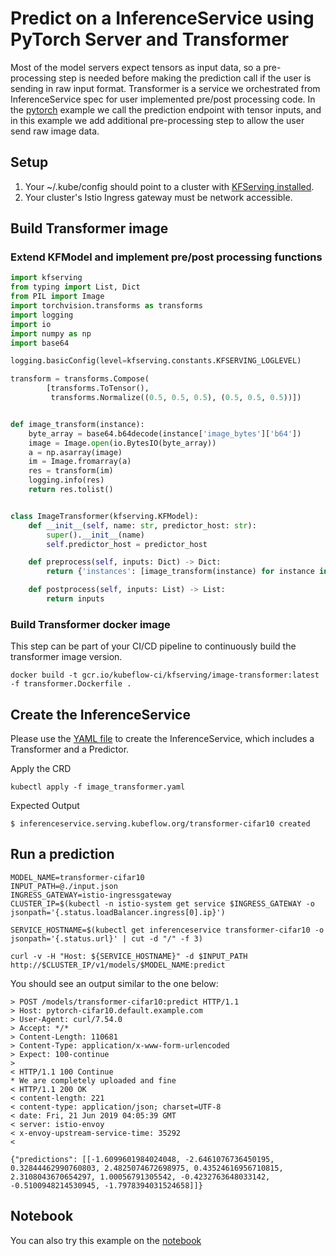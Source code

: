 # Predict on a InferenceService using PyTorch Server and Transformer

Most of the model servers expect tensors as input data, so a pre-processing step is needed before making the prediction call if the user is sending in raw input format. Transformer is a service we orchestrated from InferenceService spec for user implemented pre/post processing code. In the [pytorch](../../pytorch/README.md) example we call the prediction endpoint with tensor inputs, and in this example we add additional pre-processing step to allow the user send raw image data.

## Setup
1. Your ~/.kube/config should point to a cluster with [KFServing installed](https://github.com/kubeflow/kfserving/#install-kfserving).
2. Your cluster's Istio Ingress gateway must be network accessible.

##  Build Transformer image

### Extend KFModel and implement pre/post processing functions
```python
import kfserving
from typing import List, Dict
from PIL import Image
import torchvision.transforms as transforms
import logging
import io
import numpy as np
import base64

logging.basicConfig(level=kfserving.constants.KFSERVING_LOGLEVEL)

transform = transforms.Compose(
        [transforms.ToTensor(),
         transforms.Normalize((0.5, 0.5, 0.5), (0.5, 0.5, 0.5))])


def image_transform(instance):
    byte_array = base64.b64decode(instance['image_bytes']['b64'])
    image = Image.open(io.BytesIO(byte_array))
    a = np.asarray(image)
    im = Image.fromarray(a)
    res = transform(im)
    logging.info(res)
    return res.tolist()


class ImageTransformer(kfserving.KFModel):
    def __init__(self, name: str, predictor_host: str):
        super().__init__(name)
        self.predictor_host = predictor_host

    def preprocess(self, inputs: Dict) -> Dict:
        return {'instances': [image_transform(instance) for instance in inputs['instances']]}

    def postprocess(self, inputs: List) -> List:
        return inputs
```

### Build Transformer docker image
This step can be part of your CI/CD pipeline to continuously build the transformer image version. 
```shell
docker build -t gcr.io/kubeflow-ci/kfserving/image-transformer:latest -f transformer.Dockerfile .
```

## Create the InferenceService
Please use the [YAML file](./image_transformer.yaml) to create the InferenceService, which includes a Transformer and a Predictor.

Apply the CRD
```
kubectl apply -f image_transformer.yaml
```

Expected Output
```
$ inferenceservice.serving.kubeflow.org/transformer-cifar10 created
```

## Run a prediction

```
MODEL_NAME=transformer-cifar10
INPUT_PATH=@./input.json
INGRESS_GATEWAY=istio-ingressgateway
CLUSTER_IP=$(kubectl -n istio-system get service $INGRESS_GATEWAY -o jsonpath='{.status.loadBalancer.ingress[0].ip}')

SERVICE_HOSTNAME=$(kubectl get inferenceservice transformer-cifar10 -o jsonpath='{.status.url}' | cut -d "/" -f 3)

curl -v -H "Host: ${SERVICE_HOSTNAME}" -d $INPUT_PATH http://$CLUSTER_IP/v1/models/$MODEL_NAME:predict
```

You should see an output similar to the one below:

```
> POST /models/transformer-cifar10:predict HTTP/1.1
> Host: pytorch-cifar10.default.example.com
> User-Agent: curl/7.54.0
> Accept: */*
> Content-Length: 110681
> Content-Type: application/x-www-form-urlencoded
> Expect: 100-continue
> 
< HTTP/1.1 100 Continue
* We are completely uploaded and fine
< HTTP/1.1 200 OK
< content-length: 221
< content-type: application/json; charset=UTF-8
< date: Fri, 21 Jun 2019 04:05:39 GMT
< server: istio-envoy
< x-envoy-upstream-service-time: 35292
< 

{"predictions": [[-1.6099601984024048, -2.6461076736450195, 0.32844462990760803, 2.4825074672698975, 0.43524616956710815, 2.3108043670654297, 1.00056791305542, -0.4232763648033142, -0.5100948214530945, -1.7978394031524658]]}
```

## Notebook

You can also try this example on the [notebook](./kfserving_sdk_transformer.ipynb)

